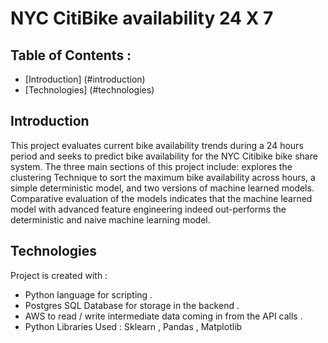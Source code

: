 # NYC CitiBike availability 24 X 7
## Table of Contents :
* [Introduction] (#introduction)
* [Technologies] (#technologies)

## Introduction
This project evaluates current bike availability trends during a 24 hours period and seeks to predict bike availability for the NYC Citibike bike share system. The three main sections of this project include: explores the clustering Technique to sort the maximum bike availability across hours, a simple deterministic model, and two versions of machine learned models. 
Comparative evaluation of the models indicates that the machine learned model with advanced feature engineering indeed out-performs the deterministic and naive machine learning model. 

## Technologies 
Project is created with :
* Python language for scripting .
* Postgres SQL Database for storage in the backend .
* AWS to read / write intermediate data coming in from the API calls .
* Python Libraries Used : Sklearn , Pandas , Matplotlib 



